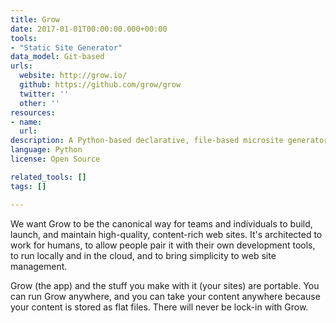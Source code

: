 ```yaml
---
title: Grow
date: 2017-01-01T00:00:00.000+00:00
tools:
- "Static Site Generator"
data_model: Git-based
urls:
  website: http://grow.io/
  github: https://github.com/grow/grow
  twitter: ''
  other: ''
resources:
- name: 
  url: 
description: A Python-based declarative, file-based microsite generator
language: Python
license: Open Source

related_tools: []
tags: []

---
```

We want Grow to be the canonical way for teams and individuals to build, launch, and maintain high-quality, content-rich web sites. It's architected to work for humans, to allow people pair it with their own development tools, to run locally and in the cloud, and to bring simplicity to web site management.

Grow (the app) and the stuff you make with it (your sites) are portable. You can run Grow anywhere, and you can take your content anywhere because your content is stored as flat files. There will never be lock-in with Grow.
